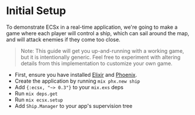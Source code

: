 # Initial Setup

To demonstrate ECSx in a real-time application, we're going to make a game where each player will control a ship, which can sail around the map, and will attack enemies if they come too close.

> Note:  This guide will get you up-and-running with a working game, but it is intentionally generic.  Feel free to experiment with altering details from this implementation to customize your own game.

* First, ensure you have installed [Elixir](https://elixir-lang.org/install.html) and [Phoenix](https://hexdocs.pm/phoenix/installation.html).
* Create the application by running `mix phx.new ship`
* Add `{:ecsx, "~> 0.3"}` to your `mix.exs` deps
* Run `mix deps.get`
* Run `mix ecsx.setup`
* Add `Ship.Manager` to your app's supervision tree


